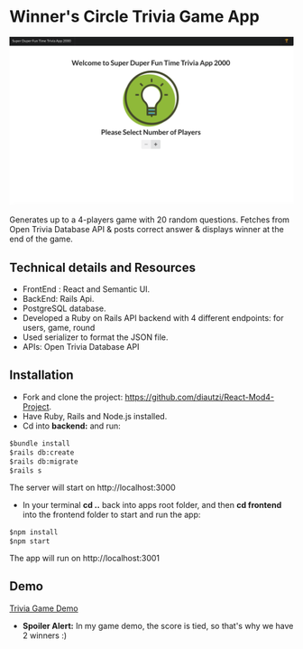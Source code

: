 # Winner's Circle Trivia Game App
![Trivia Game](https://github.com/diautzi/React-Mod4-Project/blob/master/Trivia%20Game.png)

Generates up to a 4-players game with 20 random questions. Fetches from Open Trivia Database API & posts correct answer & displays winner at the end of the game. 

## Technical details and Resources


- FrontEnd : React and Semantic UI.
- BackEnd: Rails Api.
- PostgreSQL database.
- Developed a Ruby on Rails API backend with 4 different endpoints: for users, game, round
- Used serializer to format the JSON file.
- APIs:  Open Trivia Database API

## Installation
- Fork and clone the project: https://github.com/diautzi/React-Mod4-Project.
- Have Ruby, Rails and Node.js installed.
- Cd into **backend:** and run:
```
$bundle install
$rails db:create
$rails db:migrate
$rails s 
```
The server will start on http://localhost:3000

- In your terminal **cd ..** back into apps root folder, and then **cd frontend** into the frontend folder to start and run the app:
```
$npm install
$npm start
```
The app will run on http://localhost:3001

## Demo
[Trivia Game Demo](https://github.com/diautzi/React-Mod4-Project/blob/master/demo.mov)

- **Spoiler Alert:** In my game demo, the score is tied, so that's why we have 2 winners :)



